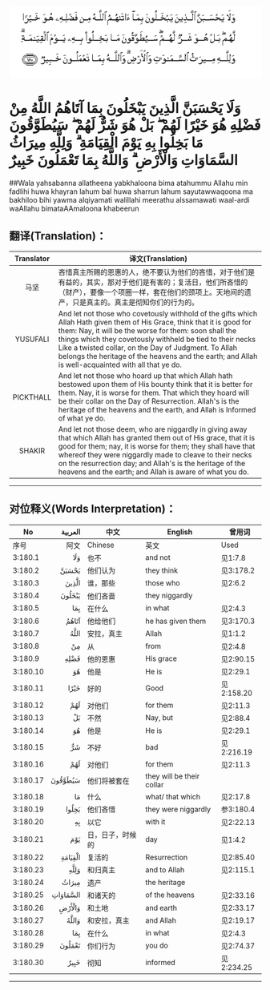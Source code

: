 ![003:180](images/003_180.gif)

# وَلَا يَحْسَبَنَّ الَّذِينَ يَبْخَلُونَ بِمَا آتَاهُمُ اللَّهُ مِنْ فَضْلِهِ هُوَ خَيْرًا لَهُمْ ۖ بَلْ هُوَ شَرٌّ لَهُمْ ۖ سَيُطَوَّقُونَ مَا بَخِلُوا بِهِ يَوْمَ الْقِيَامَةِ ۗ وَلِلَّهِ مِيرَاثُ السَّمَاوَاتِ وَالْأَرْضِ ۗ وَاللَّهُ بِمَا تَعْمَلُونَ خَبِيرٌ 

##Wala yahsabanna allatheena yabkhaloona bima atahummu Allahu min fadlihi huwa khayran lahum bal huwa sharrun lahum sayutawwaqoona ma bakhiloo bihi yawma alqiyamati walillahi meerathu alssamawati waal-ardi waAllahu bimataAAmaloona khabeerun 

## 翻译(Translation)：

| Translator | 译文(Translation)                                            |
| :--------: | ------------------------------------------------------------ |
|    马坚    | 吝惜真主所赐的恩惠的人，绝不要认为他们的吝惜，对于他们是有益的，其实，那对于他们是有害的；复活日，他们所吝惜的（财产），要像一个项圈一样，套在他们的颈项上。天地间的遗产，只是真主的。真主是彻知你们的行为的。 |
|  YUSUFALI  | And let not those who covetously withhold of the gifts which Allah Hath given them of His Grace, think that it is good for them: Nay, it will be the worse for them: soon shall the things which they covetously withheld be tied to their necks Like a twisted collar, on the Day of Judgment. To Allah belongs the heritage of the heavens and the earth; and Allah is well-acquainted with all that ye do. |
| PICKTHALL  | And let not those who hoard up that which Allah hath bestowed upon them of His bounty think that it is better for them. Nay, it is worse for them. That which they hoard will be their collar on the Day of Resurrection. Allah's is the heritage of the heavens and the earth, and Allah is Informed of what ye do. |
|   SHAKIR   | And let not those deem, who are niggardly in giving away that which Allah has granted them out of His grace, that it is good for them; nay, it is worse for them; they shall have that whereof they were niggardly made to cleave to their necks on the resurrection day; and Allah's is the heritage of the heavens and the earth; and Allah is aware of what you do. |

---

## 对位释义(Words Interpretation)：

| No   | العربية | 中文    | English | 曾用词 |
| ---- | ------: | ------- | ------- | ------ |
| 序号 |    阿文 | Chinese | 英文    | Used   |
| 3:180.1  | وَلَا      | 也不             | and not                   | 见1:7.8    |
| 3:180.2  | يَحْسَبَنَّ    | 他们认为         | they think                | 见3:178.2  |
| 3:180.3  | الَّذِينَ    | 谁，那些         | those who                 | 见2:6.2    |
| 3:180.4  | يَبْخَلُونَ   | 他们吝啬         | they niggardly            |            |
| 3:180.5  | بِمَا      | 在什么           | in what                   | 见2:4.3    |
| 3:180.6  | آتَاهُمُ    | 他给他们         | he has given them         | 见3:170.3  |
| 3:180.7  | اللَّهُ     | 安拉，真主       | Allah                     | 见1:1.2    |
| 3:180.8  | مِنْ       | 从               | from                      | 见2:4.8    |
| 3:180.9  | فَضْلِهِ     | 他的恩惠         | His grace                 | 见2:90.15  |
| 3:180.10 | هُوَ       | 他是             | He is                     | 见2:29.1   |
| 3:180.11 | خَيْرًا     | 好的             | Good                      | 见2:158.20 |
| 3:180.12 | لَهُمْ      | 对他们           | for them                  | 见2:11.3   |
| 3:180.13 | بَلْ       | 不然             | Nay, but                  | 见2:88.4   |
| 3:180.14 | هُوَ       | 他是             | He is                     | 见2:29.1   |
| 3:180.15 | شَرٌّ       | 不好             | bad                       | 见2:216.19 |
| 3:180.16 | لَهُمْ      | 对他们           | for them                  | 见2:11.3   |
| 3:180.17 | سَيُطَوَّقُونَ  | 他们将被套在     | they will be their collar |            |
| 3:180.18 | مَا       | 什么             | what/ that which          | 见2:17.8   |
| 3:180.19 | بَخِلُوا    | 他们吝惜         | they were niggardly       | 参3:180.4  |
| 3:180.20 | بِهِ       | 以它             | with it                   | 见2:22.13  |
| 3:180.21 | يَوْمَ      | 日，日子，时候的 | day                       | 见1:4.2    |
| 3:180.22 | الْقِيَامَةِ  | 复活的           | Resurrection              | 见2:85.40  |
| 3:180.23 | وَلِلَّهِ     | 和归真主         | and to Allah              | 见2:115.1  |
| 3:180.24 | مِيرَاثُ    | 遗产             | the heritage              |            |
| 3:180.25 | السَّمَاوَاتِ | 和诸天的         | of the heavens            | 见2:33.16  |
| 3:180.26 | وَالْأَرْضِ   | 和土地           | and earth                 | 见2:33.17  |
| 3:180.27 | وَاللَّهُ    | 和安拉，真主     | and Allah                 | 见2:19.17  |
| 3:180.28 | بِمَا      | 在什么           | in what                   | 见2:4.3    |
| 3:180.29 | تَعْمَلُونَ   | 你们行为         | you do                    | 见2:74.37  |
| 3:180.30 | خَبِيرٌ     | 彻知             | informed                  | 见2:234.25 |

---
